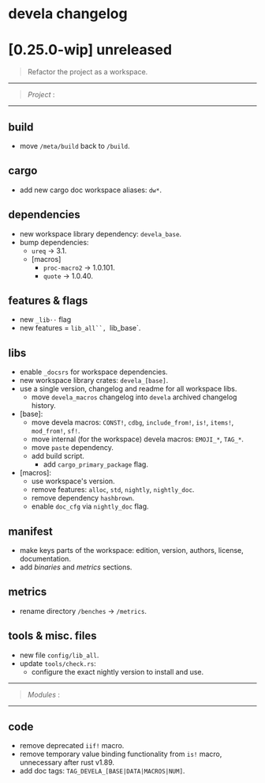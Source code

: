 # devela changelog

[0.25.0-wip] unreleased
=======================

> Refactor the project as a workspace.

-----------
> *Project* :
-----------

## build
- move `/meta/build` back to `/build`.

## cargo
- add new cargo doc workspace aliases: `dw*`.

## dependencies
- new workspace library dependency: `devela_base`.
- bump dependencies:
  - `ureq` → 3.1.
  - [macros]
    - `proc-macro2` → 1.0.101.
    - `quote` → 1.0.40.

## features & flags
- new `_lib··` flag
- new features = `lib_all``, `lib_base`.

## libs
- enable `_docsrs` for workspace dependencies.
- new workspace library crates: `devela_[base]`.
- use a single version, changelog and readme for all workspace libs.
  - move `devela_macros` changelog into `devela` archived changelog history.
- [base]:
  - move devela macros: `CONST!`, `cdbg`, `include_from!`, `is!`, `items!`, `mod_from!`, `sf!`.
  - move internal (for the workspace) devela macros: `EMOJI_*`, `TAG_*`.
  - move `paste` dependency.
  - add build script.
    - add `cargo_primary_package` flag.
- [macros]:
  - use workspace's version.
  - remove features: `alloc`, `std`, `nightly`, `nightly_doc`.
  - remove dependency `hashbrown`.
  - enable `doc_cfg` via `nightly_doc` flag.

## manifest
- make keys parts of the workspace: edition, version, authors, license, documentation.
- add *binaries* and *metrics* sections.

## metrics
- rename directory `/benches` → `/metrics`.

## tools & misc. files
- new file `config/lib_all`.
- update `tools/check.rs`:
  - configure the exact nightly version to install and use.


-----------
> *Modules* :
-----------

## code
- remove deprecated `iif!` macro.
- remove temporary value binding functionality from `is!` macro, unnecessary after rust v1.89.
- add doc tags: `TAG_DEVELA_[BASE|DATA|MACROS|NUM]`.


[0.25.0]: https://github.com/andamira/devela/releases/tag/v0.25.0
